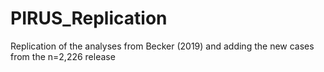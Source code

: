 # PIRUS_Replication
Replication of the analyses from Becker (2019) and adding the new cases from the n=2,226 release
